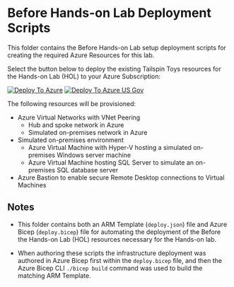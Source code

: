 # Before Hands-on Lab Deployment Scripts

This folder contains the Before Hands-on Lab setup deployment scripts for creating the required Azure Resources for this lab.

Select the button below to deploy the existing Tailspin Toys resources for the Hands-on Lab (HOL) to your Azure Subscription:

[![Deploy To Azure](../../images/deploytoazure.svg "Deploy To Azure")](https://portal.azure.com/#create/Microsoft.Template/uri/https%3A%2F%2Fraw.githubusercontent.com%2Fvraposo%2FTechExcel-Securely-migrate-Windows-Server-and-SQL-Server-workloads-to-Azure%2Fmain%2FHands-on%2520lab%2Fresources%2Fdeployment%2Fdeploy.json)
[![Deploy To Azure US Gov](../../images/deploytoazuregov.svg "Deploy to Azure Gov")](https://portal.azure.us/#create/Microsoft.Template/uri/https%3A%2F%2Fraw.githubusercontent.com%2Fvraposo%2FTechExcel-Securely-migrate-Windows-Server-and-SQL-Server-workloads-to-Azure%2Fmain%2FHands-on%2520lab%2Fresources%2Fdeployment%2Fdeploy_gov.json)

The following resources will be provisioned:

- Azure Virtual Networks with VNet Peering
  - Hub and spoke network in Azure
  - Simulated on-premises network in Azure
- Simulated on-premises environment
  - Azure Virtual Machine with Hyper-V hosting a simulated on-premises Windows server machine
  - Azure Virtual Machine hosting SQL Server to simulate an on-premises SQL database server
- Azure Bastion to enable secure Remote Desktop connections to Virtual Machines

## Notes

- This folder contains both an ARM Template (`deploy.json`) file and Azure Bicep (`deploy.bicep`) file for automating the deployment of the Before the Hands-on Lab (HOL) resources necessary for the Hands-on lab.

- When authoring these scripts the infrastructure deployment was authored in Azure Bicep first within the `deploy.bicep` file, and then the Azure Bicep CLI `./bicep build` command was used to build the matching ARM Template.
